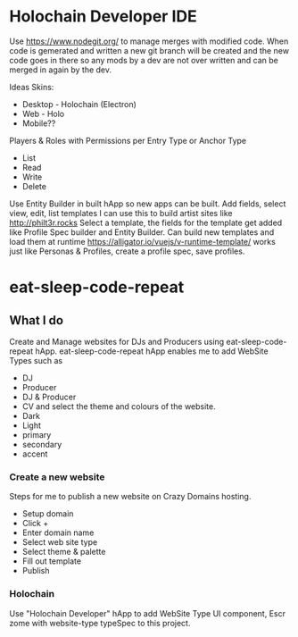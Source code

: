 # Holochain Developer IDE



Use https://www.nodegit.org/ to manage merges with modified code.
When code is gemerated and written a new git branch will be created and the new code goes in there so any mods by a dev are not over written and can be merged in again by the dev.







Ideas
Skins:
- Desktop - Holochain (Electron)
- Web - Holo
- Mobile??

Players & Roles with Permissions per Entry Type or Anchor Type
- List
- Read
- Write
- Delete

Use Entity Builder in built hApp so new apps can be built.
Add fields, select view, edit, list templates
I can use this to build artist sites like http://philt3r.rocks
Select a template, the fields for the template get added like Profile Spec builder and Entity Builder.
Can build new templates and load them at runtime https://alligator.io/vuejs/v-runtime-template/
works just like Personas & Profiles, create a profile spec, save profiles.





# eat-sleep-code-repeat

## What I do

Create and Manage websites for DJs and Producers using eat-sleep-code-repeat hApp.
eat-sleep-code-repeat hApp enables me to add WebSite Types such as 
- DJ
- Producer
- DJ & Producer
- CV
and select the theme and colours of the website.
- Dark
- Light
- primary
- secondary
- accent

### Create a new website

Steps for me to publish a new website on Crazy Domains hosting.

- Setup domain
- Click +
- Enter domain name
- Select web site type 
- Select theme & palette
- Fill out template
- Publish

### Holochain 

Use "Holochain Developer" hApp to add WebSite Type UI component, Escr zome with website-type typeSpec to this project. 